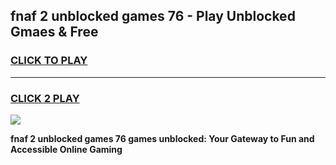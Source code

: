 
## fnaf 2 unblocked games 76 - Play Unblocked Gmaes & Free
<h3>
<a href="https://news.freeplayer.one?title=fnaf_2_unblocked_games_76&ref=23F">CLICK TO PLAY</a></h3>
<hr>

<h3>
<a href="https://news.freeplayer.one?title=fnaf_2_unblocked_games_76&ref=23F">CLICK 2 PLAY</a>
  
</h3>

<a href="https://news.freeplayer.one?title=fnaf_2_unblocked_games_76&ref=23F/"><img src="https://clearcache.store/games.png"></a>


**fnaf 2 unblocked games 76 games unblocked: Your Gateway to Fun and Accessible Online Gaming**
